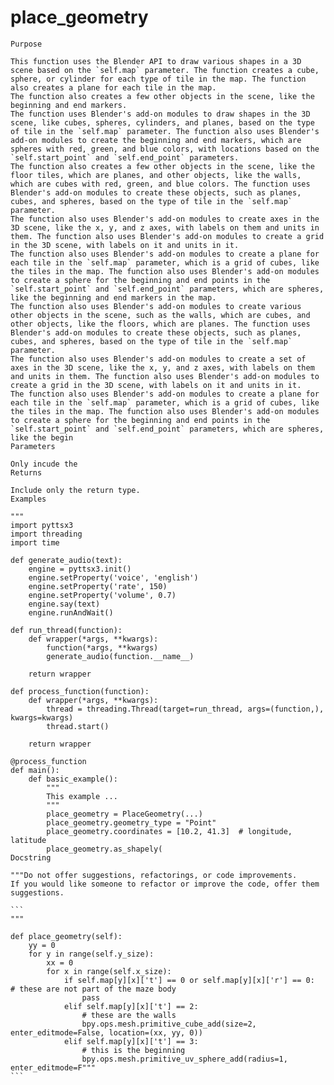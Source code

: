 # place_geometry

    Purpose

    This function uses the Blender API to draw various shapes in a 3D scene based on the `self.map` parameter. The function creates a cube, sphere, or cylinder for each type of tile in the map. The function also creates a plane for each tile in the map.
    The function also creates a few other objects in the scene, like the beginning and end markers.
    The function uses Blender's add-on modules to draw shapes in the 3D scene, like cubes, spheres, cylinders, and planes, based on the type of tile in the `self.map` parameter. The function also uses Blender's add-on modules to create the beginning and end markers, which are spheres with red, green, and blue colors, with locations based on the `self.start_point` and `self.end_point` parameters.
    The function also creates a few other objects in the scene, like the floor tiles, which are planes, and other objects, like the walls, which are cubes with red, green, and blue colors. The function uses Blender's add-on modules to create these objects, such as planes, cubes, and spheres, based on the type of tile in the `self.map` parameter.
    The function also uses Blender's add-on modules to create axes in the 3D scene, like the x, y, and z axes, with labels on them and units in them. The function also uses Blender's add-on modules to create a grid in the 3D scene, with labels on it and units in it.
    The function also uses Blender's add-on modules to create a plane for each tile in the `self.map` parameter, which is a grid of cubes, like the tiles in the map. The function also uses Blender's add-on modules to create a sphere for the beginning and end points in the `self.start_point` and `self.end_point` parameters, which are spheres, like the beginning and end markers in the map.
    The function also uses Blender's add-on modules to create various other objects in the scene, such as the walls, which are cubes, and other objects, like the floors, which are planes. The function uses Blender's add-on modules to create these objects, such as planes, cubes, and spheres, based on the type of tile in the `self.map` parameter.
    The function also uses Blender's add-on modules to create a set of axes in the 3D scene, like the x, y, and z axes, with labels on them and units in them. The function also uses Blender's add-on modules to create a grid in the 3D scene, with labels on it and units in it.
    The function also uses Blender's add-on modules to create a plane for each tile in the `self.map` parameter, which is a grid of cubes, like the tiles in the map. The function also uses Blender's add-on modules to create a sphere for the beginning and end points in the `self.start_point` and `self.end_point` parameters, which are spheres, like the begin
    Parameters

    Only incude the
    Returns

    Include only the return type.
    Examples

    """
    import pyttsx3
    import threading
    import time

    def generate_audio(text):
        engine = pyttsx3.init()
        engine.setProperty('voice', 'english')
        engine.setProperty('rate', 150)
        engine.setProperty('volume', 0.7)
        engine.say(text)
        engine.runAndWait()

    def run_thread(function):
        def wrapper(*args, **kwargs):
            function(*args, **kwargs)
            generate_audio(function.__name__)

        return wrapper

    def process_function(function):
        def wrapper(*args, **kwargs):
            thread = threading.Thread(target=run_thread, args=(function,), kwargs=kwargs)
            thread.start()

        return wrapper

    @process_function
    def main():
        def basic_example():
            """
            This example ...
            """
            place_geometry = PlaceGeometry(...)
            place_geometry.geometry_type = "Point"
            place_geometry.coordinates = [10.2, 41.3]  # longitude, latitude
            place_geometry.as_shapely(
    Docstring

    """Do not offer suggestions, refactorings, or code improvements.
    If you would like someone to refactor or improve the code, offer them suggestions.

    ```
    """

    def place_geometry(self):
        yy = 0
        for y in range(self.y_size):
            xx = 0
            for x in range(self.x_size):
                if self.map[y][x]['t'] == 0 or self.map[y][x]['r'] == 0:  # these are not part of the maze body
                    pass
                elif self.map[y][x]['t'] == 2:
                    # these are the walls
                    bpy.ops.mesh.primitive_cube_add(size=2, enter_editmode=False, location=(xx, yy, 0))
                elif self.map[y][x]['t'] == 3:
                    # this is the beginning
                    bpy.ops.mesh.primitive_uv_sphere_add(radius=1, enter_editmode=F"""
    ```